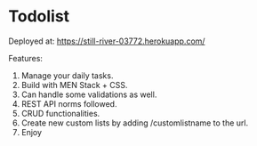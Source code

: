 # Todolist

Deployed at: https://still-river-03772.herokuapp.com/

Features:

1. Manage your daily tasks.
2. Build with MEN Stack + CSS.
3. Can handle some validations as well.
4. REST API norms followed.
5. CRUD functionalities.
6. Create new custom lists by adding /customlistname to the url.
7. Enjoy 
